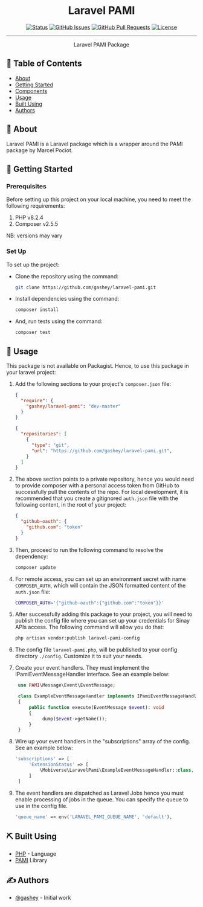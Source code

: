 # <div align="center">Laravel PAMI</div>
<div align="center">

[![Status](https://img.shields.io/badge/status-active-success.svg)]()
[![GitHub Issues](https://img.shields.io/github/issues/JetstreamAfrica/The-Documentation-Compendium.svg)](https://github.com/JetstreamAfrica/raven/issues)
[![GitHub Pull Requests](https://img.shields.io/github/issues-pr/JetstreamAfrica/The-Documentation-Compendium.svg)](https://github.com/JetstreamAfrica/raven/pulls)
[![License](https://img.shields.io/badge/license-MIT-blue.svg)](/LICENSE)

</div>

---

<p align="center"> Laravel PAMI Package
    <br> 
</p>

## 📝 Table of Contents

- [About](#about)
- [Getting Started](#getting_started)
- [Components](#components)
- [Usage](#usage)
- [Built Using](#built_using)
- [Authors](#authors)

## 🧐 About <a name = "about"></a>
Laravel PAMI is a Laravel package which is a wrapper around the PAMI package by Marcel Pociot.

## 🏁 Getting Started <a name = "getting_started"></a>

### Prerequisites
Before setting up this project on your local machine, you need to meet the following requirements:

1. PHP v8.2.4
2. Composer v2.5.5

NB: versions may vary

### Set Up
To set up the project:

- Clone the repository using the command:
    ```bash
    git clone https://github.com/gashey/laravel-pami.git
    ```

- Install dependencies using the command:
    ```bash
    composer install
    ```

- And, run tests using the command:
    ```bash
    composer test
    ```

## 🎈 Usage <a name="usage"></a>
This package is not available on Packagist. Hence, to use this package in your laravel project:
1. Add the following sections to your project's `composer.json` file:

    ```json
    {
      "require": {
        "gashey/laravel-pami": "dev-master"
      }
    }
    ```
    ```json
    {
      "repositories": [
        {
          "type": "git",
          "url": "https://github.com/gashey/laravel-pami.git",
        }
      ]
    }
    ```

2. The above section points to  a private repository, hence you would need to provide composer with a personal access
   token from GitHub to successfully pull the contents of the repo.
   For local development, it is recommended that you create
   a gitignored `auth.json` file with the following content, in the root of your project:

    ```json
    {
      "github-oauth": {
        "github.com": "token"
      }
    }
    ```

3. Then, proceed to run the following command to resolve the dependency:
    ```bash
    composer update
    ```

4. For remote access, you can set up an environment secret with name `COMPOSER_AUTH`, which will contain the JSON formatted
   content of the `auth.json` file:
    ```bash
    COMPOSER_AUTH='{"github-oauth":{"github.com":"token"}}'
    ```

5. After successfully adding this package to your project, you will need to publish the config file where you can
   set up your credentials for Sinay APIs access. The following command will allow you do that:
    ```bash
    php artisan vendor:publish laravel-pami-config
    ```

6. The config file `laravel-pami.php`, will be published to your config directory `./config`. Customize
   it to suit your needs.

7. Create your event handlers. They must implement the IPamiEventMessageHandler interface. See an example below:
   ```php
    use PAMI\Message\Event\EventMessage;

    class ExampleEventMessageHandler implements IPamiEventMessageHandler
    {
        public function execute(EventMessage $event): void
        {
             dump($event->getName());
        }
    }
    ```
   
8. Wire up your event handlers in the "subscriptions" array of the config. See an example below:
   ```php
   'subscriptions' => [
        'ExtensionStatus' => [
            \Mobiverse\LaravelPami\ExampleEventMessageHandler::class,
        ]
    ]
   ```

9. The event handlers are dispatched as Laravel Jobs hence you must enable processing of jobs in the queue. You can specify the queue to use in the config file.
   ```php
   'queue_name' => env('LARAVEL_PAMI_QUEUE_NAME', 'default'),
   ```

## ⛏️ Built Using <a name = "built_using"></a>
- [PHP](https://www.php.net/) - Language
- [PAMI](https://github.com/gashey/PAMI.git) Library

## ✍️ Authors <a name = "authors"></a>
- [@gashey](https://github.com/gashey) - Initial work